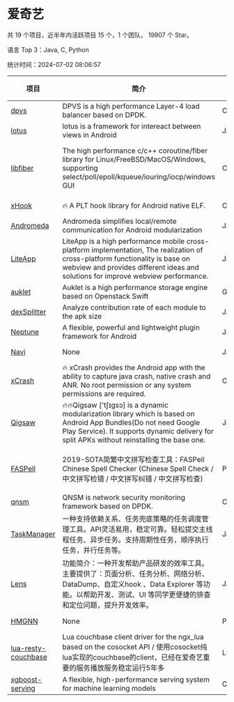 # 爱奇艺

共 19 个项目，近半年内活跃项目 15 个，1 个团队， 19907 个 Star。

语言 Top 3：Java, C, Python

统计时间：2024-07-02 08:06:57

| 项目                                                                | 简介                                                                                                                                                                                                               | 语言       | Star 数 | 协议                                   | 创建时间   | 最后更新时间 |
| ------------------------------------------------------------------- | ------------------------------------------------------------------------------------------------------------------------------------------------------------------------------------------------------------------ | ---------- | ------- | -------------------------------------- | ---------- | ------------ |
| [dpvs](https://github.com/iqiyi/dpvs)                               | DPVS is a high performance Layer-4 load balancer based on DPDK.                                                                                                                                                    | C          | 2924    | Other                                  | 2017-10-10 | 2024-07-01   |
| [lotus](https://github.com/iqiyi/lotus)                             | lotus is a framework for intereact between views in Android                                                                                                                                                        | Java       | 73      | -                                      | 2018-01-05 | 2022-05-18   |
| [libfiber](https://github.com/iqiyi/libfiber)                       | The high performance c/c++ coroutine/fiber library for Linux/FreeBSD/MacOS/Windows, supporting select/poll/epoll/kqueue/iouring/iocp/windows GUI                                                                   | C          | 723     | GNU Lesser General Public License v3.0 | 2018-02-09 | 2024-06-28   |
| [xHook](https://github.com/iqiyi/xHook)                             | 🔥 A PLT hook library for Android native ELF.                                                                                                                                                                       | C          | 3997    | Other                                  | 2018-04-18 | 2024-07-02   |
| [Andromeda](https://github.com/iqiyi/Andromeda)                     | Andromeda simplifies local/remote communication for Android modularization                                                                                                                                         | Java       | 2273    | -                                      | 2018-04-20 | 2024-07-01   |
| [LiteApp](https://github.com/iqiyi/LiteApp)                         | LiteApp is a high performance mobile cross-platform implementation, The realization of cross-platform functionality is base on webview and provides different ideas and solutions for improve webview performance. | JavaScript | 674     | Other                                  | 2018-04-26 | 2024-06-06   |
| [auklet](https://github.com/iqiyi/auklet)                           | Auklet is a  high performance storage engine based on Openstack Swift                                                                                                                                              | Go         | 93      | Other                                  | 2018-06-12 | 2024-01-25   |
| [dexSplitter](https://github.com/iqiyi/dexSplitter)                 | Analyze contribution rate of each module to the apk size                                                                                                                                                           | Java       | 198     | Other                                  | 2018-06-29 | 2024-05-17   |
| [Neptune](https://github.com/iqiyi/Neptune)                         | A flexible, powerful and lightweight plugin framework for Android                                                                                                                                                  | Java       | 763     | Apache License 2.0                     | 2018-09-19 | 2024-02-05   |
| [Navi](https://github.com/iqiyi/Navi)                               | None                                                                                                                                                                                                               | Java       | 18      | Apache License 2.0                     | 2018-11-16 | 2022-04-22   |
| [xCrash](https://github.com/iqiyi/xCrash)                           | 🔥 xCrash provides the Android app with the ability to capture java crash, native crash and ANR. No root permission or any system permissions are required.                                                         | C          | 3651    | Other                                  | 2019-04-04 | 2024-07-01   |
| [Qigsaw](https://github.com/iqiyi/Qigsaw)                           | 🔥🔥Qigsaw ['tʃɪɡsɔ] is a dynamic modularization library which is based on Android App Bundles(Do not need Google Play Service). It supports dynamic delivery for split APKs without reinstalling the base one.      | Java       | 1660    | Other                                  | 2019-06-24 | 2024-06-28   |
| [FASPell](https://github.com/iqiyi/FASPell)                         | 2019-SOTA简繁中文拼写检查工具：FASPell Chinese Spell Checker (Chinese Spell Check / 中文拼写检错 / 中文拼写纠错 / 中文拼写检查)                                                                                    | Python     | 1190    | GNU General Public License v3.0        | 2019-09-26 | 2024-07-01   |
| [qnsm](https://github.com/iqiyi/qnsm)                               | QNSM is network security monitoring framework based on DPDK.                                                                                                                                                       | C          | 516     | Other                                  | 2019-09-30 | 2024-07-01   |
| [TaskManager](https://github.com/iqiyi/TaskManager)                 | 一种支持依赖关系、任务兜底策略的任务调度管理工具。API灵活易用，稳定可靠。轻松提交主线程任务、异步任务。支持周期性任务，顺序执行任务，并行任务等。                                                                  | Java       | 470     | Apache License 2.0                     | 2020-04-27 | 2024-06-29   |
| [Lens](https://github.com/iqiyi/Lens)                               | 功能简介：一种开发帮助产品研发的效率工具。主要提供了：页面分析、任务分析、网络分析、DataDump、自定义hook 、Data Explorer 等功能。以帮助开发、测试、UI 等同学更便捷的排查和定位问题，提升开发效率。                 | Java       | 405     | Apache License 2.0                     | 2020-07-03 | 2024-04-02   |
| [HMGNN](https://github.com/iqiyi/HMGNN)                             | None                                                                                                                                                                                                               | Python     | 61      | MIT License                            | 2020-07-28 | 2023-08-07   |
| [lua-resty-couchbase](https://github.com/iqiyi/lua-resty-couchbase) | Lua couchbase client driver for the ngx_lua based on the cosocket API / 使用cosocket纯lua实现的couchbase的client，已经在爱奇艺重要的服务播放服务稳定运行5年多                                                      | Lua        | 79      | BSD 2-Clause "Simplified" License      | 2020-08-20 | 2023-07-27   |
| [xgboost-serving](https://github.com/iqiyi/xgboost-serving)         | A flexible, high-performance serving system for machine learning models                                                                                                                                            | C++        | 139     | Apache License 2.0                     | 2021-06-23 | 2024-06-17   |

